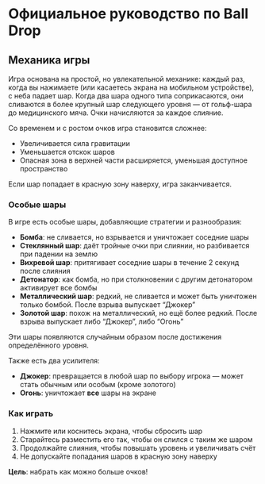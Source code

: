 # Официальное руководство по Ball Drop

## Механика игры

Игра основана на простой, но увлекательной механике: каждый раз, когда вы нажимаете (или касаетесь экрана на мобильном устройстве), с неба падает шар. Когда два шара одного типа соприкасаются, они сливаются в более крупный шар следующего уровня — от гольф-шара до медицинского мяча. Очки начисляются за каждое слияние.

Со временем и с ростом очков игра становится сложнее:
- Увеличивается сила гравитации  
- Уменьшается отскок шаров  
- Опасная зона в верхней части расширяется, уменьшая доступное пространство  

Если шар попадает в красную зону наверху, игра заканчивается.

### Особые шары

В игре есть особые шары, добавляющие стратегии и разнообразия:
- **Бомба**: не сливается, но взрывается и уничтожает соседние шары  
- **Стеклянный шар**: даёт тройные очки при слиянии, но разбивается при падении на землю  
- **Вихревой шар**: притягивает соседние шары в течение 2 секунд после слияния  
- **Детонатор**: как бомба, но при столкновении с другим детонатором активирует все бомбы  
- **Металлический шар**: редкий, не сливается и может быть уничтожен только бомбой. После взрыва выпускает “Джокер”  
- **Золотой шар**: похож на металлический, но ещё более редкий. После взрыва выпускает либо “Джокер”, либо “Огонь”  

Эти шары появляются случайным образом после достижения определённого уровня.

Также есть два усилителя:

- **Джокер**: превращается в любой шар по выбору игрока — может стать обычным или особым (кроме золотого)  
- **Огонь**: уничтожает **все** шары на экране

### Как играть

1. Нажмите или коснитесь экрана, чтобы сбросить шар  
2. Старайтесь разместить его так, чтобы он слился с таким же шаром  
3. Продолжайте слияния, чтобы повышать уровень и увеличивать счёт  
4. Не допускайте попадания шаров в красную зону наверху  

**Цель**: набрать как можно больше очков!
